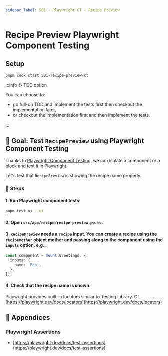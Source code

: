 ```yaml
---
sidebar_label: 501 - Playwright CT - Recipe Preview
---
```


# Recipe Preview Playwright Component Testing

## Setup

```sh
pnpm cook start 501-recipe-preview-ct
```

:::info ♻️ TDD option

You can choose to:

- go full-on TDD and implement the tests first then checkout the implementation later,
- or checkout the implementation first and then implement the tests.

:::

## 🎯 Goal: Test `RecipePreview` using Playwright Component Testing

Thanks to [Playwright Component Testing](https://playwright.dev/docs/test-components), we can isolate a component or a block and test it in Playwright.

Let's test that `RecipePreview` is showing the recipe name properly.

### 📝 Steps

#### 1. Run Playwright component tests:

```sh
pnpm test-ui --ui
```

#### 2. Open `src/app/recipe/recipe-preview.pw.ts`.

#### 3. `RecipePreview` needs a `recipe` input. You can create a recipe using the `recipeMother` object mother and passing along to the component using the `inputs` option. e.g.:

```ts
const component = mount(Greetings, {
  inputs: {
    name: 'Foo',
  },
});
```

#### 4. Check that the recipe name is shown.

Playwright provides built-in locators similar to Testing Library. Cf. [https://playwright.dev/docs/locators](https://playwright.dev/docs/locators)

## 📖 Appendices

### Playwright Assertions

- [https://playwright.dev/docs/test-assertions](https://playwright.dev/docs/test-assertions)
